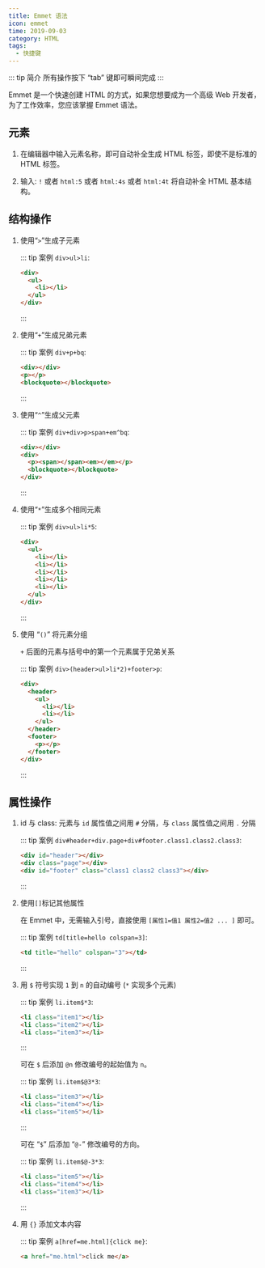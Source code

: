 ```yaml
---
title: Emmet 语法
icon: emmet
time: 2019-09-03
category: HTML
tags:
  - 快捷键
---
```


::: tip 简介
所有操作按下 “tab” 键即可瞬间完成
:::

Emmet 是一个快速创建 HTML 的方式，如果您想要成为一个高级 Web 开发者，为了工作效率，您应该掌握 Emmet 语法。

<!-- more -->

## 元素

1. 在编辑器中输入元素名称，即可自动补全生成 HTML 标签，即使不是标准的 HTML 标签。

1. 输入: `!` 或者 `html:5` 或者 `html:4s` 或者 `html:4t` 将自动补全 HTML 基本结构。

## 结构操作

1. 使用“`>`”生成子元素

   ::: tip 案例
   `div>ul>li`:

   ```html
   <div>
     <ul>
       <li></li>
     </ul>
   </div>
   ```

   :::

2. 使用“`+`”生成兄弟元素

   ::: tip 案例
   `div+p+bq`:

   ```html
   <div></div>
   <p></p>
   <blockquote></blockquote>
   ```

   :::

3. 使用“`^`”生成父元素

   ::: tip 案例
   `div+div>p>span+em^bq`:

   ```html
   <div></div>
   <div>
     <p><span></span><em></em></p>
     <blockquote></blockquote>
   </div>
   ```

   :::

4. 使用“`*`”生成多个相同元素

   ::: tip 案例
   `div>ul>li*5`:

   ```html
   <div>
     <ul>
       <li></li>
       <li></li>
       <li></li>
       <li></li>
       <li></li>
     </ul>
   </div>
   ```

   :::

5. 使用 “`()`” 将元素分组

   `+` 后面的元素与括号中的第一个元素属于兄弟关系

   ::: tip 案例
   `div>(header>ul>li*2)+footer>p`:

   ```html
   <div>
     <header>
       <ul>
         <li></li>
         <li></li>
       </ul>
     </header>
     <footer>
       <p></p>
     </footer>
   </div>
   ```

   :::

## 属性操作

1. id 与 class: 元素与 `id` 属性值之间用 `#` 分隔，与 `class` 属性值之间用 `.` 分隔

   ::: tip 案例
   `div#header+div.page+div#footer.class1.class2.class3`:

   ```html
   <div id="header"></div>
   <div class="page"></div>
   <div id="footer" class="class1 class2 class3"></div>
   ```

   :::

2. 使用`[]`标记其他属性

   在 Emmet 中，无需输入引号，直接使用 `[属性1=值1 属性2=值2 ... ]` 即可。

   ::: tip 案例
   `td[title=hello colspan=3]`:

   ```html
   <td title="hello" colspan="3"></td>
   ```

   :::

3. 用 `$` 符号实现 `1` 到 `n` 的自动编号 (`*` 实现多个元素)

   ::: tip 案例
   `li.item$*3`:

   ```html
   <li class="item1"></li>
   <li class="item2"></li>
   <li class="item3"></li>
   ```

   :::

   可在 `$` 后添加 `@n` 修改编号的起始值为 `n`。

   ::: tip 案例
   `li.item$@3*3`:

   ```html
   <li class="item3"></li>
   <li class="item4"></li>
   <li class="item5"></li>
   ```

   :::

   可在 “`$`” 后添加 “`@-`” 修改编号的方向。

   ::: tip 案例
   `li.item$@-3*3`:

   ```html
   <li class="item5"></li>
   <li class="item4"></li>
   <li class="item3"></li>
   ```

   :::

4. 用 `{}` 添加文本内容

   ::: tip 案例
   `a[href=me.html]{click me}`:

   ```html
   <a href="me.html">click me</a>
   ```
